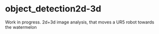 # object_detection2d-3d
Work in progress. 2d+3d image analysis, that moves a UR5 robot towards the watermelon
